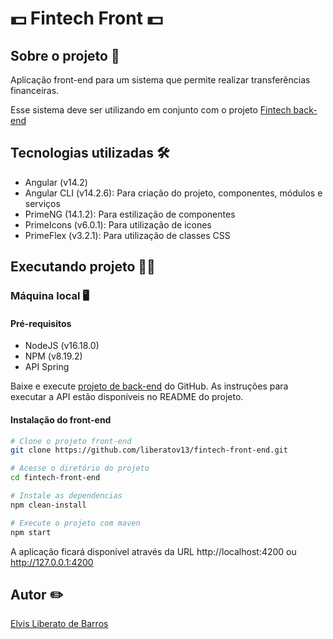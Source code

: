# :dollar: Fintech Front :dollar:

## Sobre o projeto :scroll:
Aplicação front-end para um sistema que permite realizar transferências financeiras.

Esse sistema deve ser utilizando em conjunto com o projeto [Fintech back-end](https://github.com/liberatov13/fintech-back-end)

## Tecnologias utilizadas :hammer_and_wrench:
- Angular (v14.2)
- Angular CLI (v14.2.6): Para criação do projeto, componentes, módulos e serviços
- PrimeNG (14.1.2): Para estilização de componentes
- PrimeIcons (v6.0.1): Para utilização de icones
- PrimeFlex (v3.2.1): Para utilização de classes CSS

## Executando projeto 🧑‍💻

### Máquina local :desktop_computer:
#### Pré-requisitos
- NodeJS (v16.18.0)
- NPM (v8.19.2)
- API Spring

Baixe e execute [projeto de back-end](https://github.com/liberatov13/fintech-back-end) do GitHub.
As instruções para executar a API estão disponíveis no README do projeto.

#### Instalação do front-end

```bash
# Clone o projeto front-end
git clone https://github.com/liberatov13/fintech-front-end.git

# Acesse o diretório do projeto
cd fintech-front-end

# Instale as dependencias
npm clean-install

# Execute o projeto com maven
npm start
```

A aplicação ficará disponível através da URL http://localhost:4200 ou http://127.0.0.1:4200

## Autor :pencil2:
[Elvis Liberato de Barros](https://www.linkedin.com/in/elvisbarros/)
